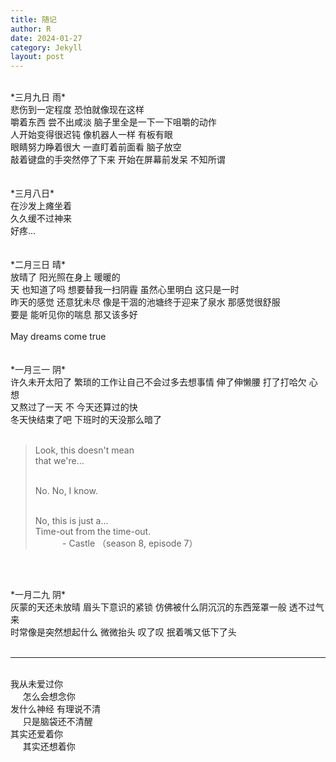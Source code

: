 ```yaml
---
title: 随记
author: R
date: 2024-01-27
category: Jekyll
layout: post
---
```



<!--This post was written on {{ site.time | date: '%B %d, %Y at %I:%M %p' }}.

This post was written on {{ "2023-05-01 11:01:00 +0800" | date: '%A, %B %d, %Y at %I:%M %p' }}
<p>
今晚有霜火, 早上要把纪元龟转掉, 5号据点可以飞遗迹 {{ "2023-05-01 10:30:00 +0800" | date: '%A, %B %d, %Y at %I:%M %p' }}.
<br>
<br>
活力之春的探险要抽掉, 然后把密藏的20/20奖励领了 {{ "2023-05-01 11:00:00 +0800" | date: '%A, %B %d, %Y at %I:%M %p' }}. </p>.-->

<br>
*三月九日 雨*<br>
悲伤到一定程度 恐怕就像现在这样<br>
嚼着东西 尝不出咸淡 脑子里全是一下一下咀嚼的动作<br>
人开始变得很迟钝 像机器人一样 有板有眼<br>
眼睛努力睁着很大 一直盯着前面看 脑子放空<br>
敲着键盘的手突然停了下来 开始在屏幕前发呆 不知所谓<br>
<br>


<br>
*三月八日*<br>
在沙发上瘫坐着<br>
久久缓不过神来<br>
好疼...<br>
<br>


<br>
*二月三日 晴*<br>
放晴了 阳光照在身上 暖暖的<br>
天 也知道了吗 想要替我一扫阴霾 虽然心里明白 这只是一时<br>
昨天的感觉 还意犹未尽 像是干涸的池塘终于迎来了泉水 那感觉很舒服<br>
要是 能听见你的喘息 那又该多好<br><br>
May dreams come true<br>
<br>

<br>
*一月三一 阴*<br>
许久未开太阳了 繁琐的工作让自己不会过多去想事情 伸了伸懒腰 打了打哈欠 心想<br>
又熬过了一天 不 今天还算过的快<br>
冬天快结束了吧 下班时的天没那么暗了<br><br>

<blockquote>
Look, this doesn't mean<br>
that we're...<br><br>

No. No, I know.<br><br>

No, this is just a...<br>
Time-out from the time-out.<br>
&nbsp;&nbsp;&nbsp;&nbsp;&nbsp;&nbsp;&nbsp;&nbsp;&nbsp;&nbsp;&nbsp;- Castle （season 8, episode 7）</blockquote>
<br>


<br>
*一月二九 阴*<br>
灰蒙的天还未放晴 眉头下意识的紧锁 仿佛被什么阴沉沉的东西笼罩一般 透不过气来<br>
时常像是突然想起什么 微微抬头 叹了叹 抿着嘴又低下了头
<br>


<br>


<hr>
<br>
我从未爱过你<br>
&nbsp;&nbsp;&nbsp;&nbsp;&nbsp;怎么会想念你<br>
发什么神经 有理说不清<br>
&nbsp;&nbsp;&nbsp;&nbsp;&nbsp;只是脑袋还不清醒<br>
其实还爱着你<br>
&nbsp;&nbsp;&nbsp;&nbsp;&nbsp;其实还想着你
<br>
